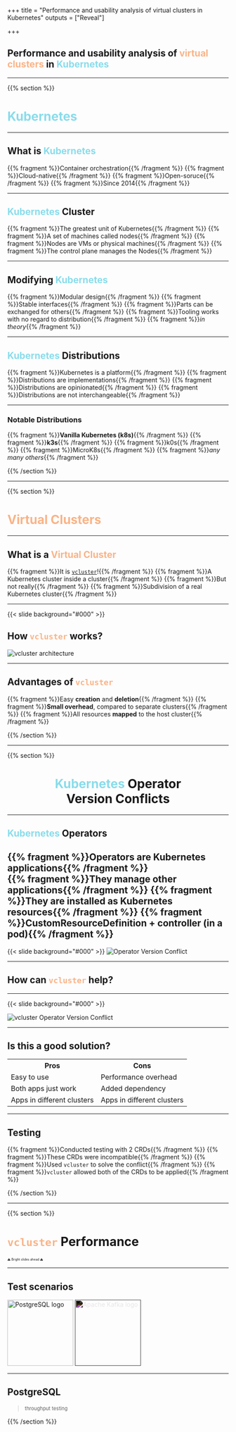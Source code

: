 +++
title = "Performance and usability analysis of virtual clusters in Kubernetes"
outputs = ["Reveal"]

+++

<link rel="stylesheet" href="//unpkg.com/@catppuccin/highlightjs/css/catppuccin-macchiato.css">

<section data-noprocess>
<h1 align="left">Performance and usability analysis of <span  style="color:#fab387">virtual clusters</span> in
<span style ="color: #89dceb">Kubernetes</span>
<!-- <img src="k8s.svg" alt="Kubernetes logo" width="75" height="75"> -->
</h1>
</section>

---
{{% section %}}

# <span style ="color: #89dceb">Kubernetes</span>

---

## What is <span style ="color: #89dceb">Kubernetes</span>

{{% fragment %}}Container orchestration{{% /fragment %}}
{{% fragment %}}Cloud-native{{% /fragment %}}
{{% fragment %}}Open-soruce{{% /fragment %}}
{{% fragment %}}Since 2014{{% /fragment %}}

---

## <span style ="color: #89dceb">Kubernetes</span> Cluster

{{% fragment %}}The greatest unit of Kubernetes{{% /fragment %}}
{{% fragment %}}A set of machines called nodes{{% /fragment %}}
{{% fragment %}}Nodes are VMs or physical machines{{% /fragment %}}
{{% fragment %}}The control plane manages the Nodes{{% /fragment %}}

---

## Modifying <span style ="color: #89dceb">Kubernetes</span>

{{% fragment %}}Modular design{{% /fragment %}}
{{% fragment %}}Stable interfaces{{% /fragment %}}
{{% fragment %}}Parts can be exchanged for others{{% /fragment %}}
{{% fragment %}}Tooling works with no regard to distribution{{% /fragment %}}
{{% fragment %}}_in theory_{{% /fragment %}}

---

## <span style ="color: #89dceb">Kubernetes</span> Distributions

{{% fragment %}}Kubernetes is a platform{{% /fragment %}}
{{% fragment %}}Distributions are implementations{{% /fragment %}}
{{% fragment %}}Distributions are opinionated{{% /fragment %}}
{{% fragment %}}Distributions are not interchangeable{{% /fragment %}}

---

### Notable Distributions

{{% fragment %}}**Vanilla Kubernetes (k8s)**{{% /fragment %}}
{{% fragment %}}**k3s**{{% /fragment %}}
{{% fragment %}}k0s{{% /fragment %}}
{{% fragment %}}MicroK8s{{% /fragment %}}
{{% fragment %}}_any many others_{{% /fragment %}}

{{% /section %}}

---
{{% section %}}

# <span  style="color:#fab387">Virtual Clusters</span>

---

## What is a <span  style="color:#fab387">Virtual Cluster</span>

{{% fragment %}}It is [`vcluster`](https://www.vcluster.com/)!{{% /fragment %}}
{{% fragment %}}A Kubernetes cluster inside a cluster{{% /fragment %}}
{{% fragment %}}But not really{{% /fragment %}}
{{% fragment %}}Subdivision of a real Kubernetes cluster{{% /fragment %}}

---
{{< slide background="#000" >}}

## How <span  style="color:#fab387">`vcluster`</span> works?

![vcluster architecture](vcluster-arch.svg)

---

## Advantages of <span  style="color:#fab387">`vcluster`</span>

{{% fragment %}}Easy **creation** and **deletion**{{% /fragment %}}
{{% fragment %}}**Small overhead**, compared to separate clusters{{% /fragment %}}
{{% fragment %}}All resources **mapped** to the host cluster{{% /fragment %}}
<!-- {{% fragment %}}Solves Operator version conflicts {{% /fragment %}} -->

{{% /section %}}

---
{{% section %}}

<h1 align="center"><span style ="color: #89dceb">Kubernetes</span> Operator <br> Version Conflicts</h1>

---

## <span style ="color: #89dceb">Kubernetes</span> Operators

{{% fragment %}}Operators are Kubernetes applications{{% /fragment %}}  
{{% fragment %}}They manage other applications{{% /fragment %}}
{{% fragment %}}They are installed as Kubernetes resources{{% /fragment %}}
{{% fragment %}}CustomResourceDefinition + controller (in a pod){{% /fragment %}}
---

{{< slide background="#000" >}}
![Operator Version Conflict](operator-version-conflict.svg)

---

## How can <span  style="color:#fab387">`vcluster`</span> help?

---
{{< slide background="#000" >}}

![vcluster Operator Version Conflict](operator-version-conflict-resolution.svg)

---

## Is this a good solution?

<!-- Table of pros and cons -->

<table>
<th class="fragment" data-fragment-index="10">Pros</th>
<th class="fragment" data-fragment-index="20">Cons</th>
<hor>
<tr>
<td class="fragment" data-fragment-index="11">Easy to use</td>
<td class="fragment" data-fragment-index="21">Performance overhead</td>
</tr>

<tr>
<td class="fragment" data-fragment-index="12">Both apps just work</td>
<td class="fragment" data-fragment-index="22">Added dependency</td>
</tr>

<tr>
<td class="fragment" data-fragment-index="13">Apps in different clusters</td>
<td class="fragment" data-fragment-index="23">Apps in different clusters</td>
</tr>
<!-- <tr>
<td class="fragment" data-fragment-index="14">No need to modify the operator</td>
<td class="fragment" data-fragment-index="24">Not a complete solution</td>
</tr> -->
</table>

---

## Testing

{{% fragment %}}Conducted testing with 2 CRDs{{% /fragment %}}
{{% fragment %}}These CRDs were incompatible{{% /fragment %}}
{{% fragment %}}Used `vcluster` to solve the conflict{{% /fragment %}}
{{% fragment %}}`vcluster` allowed both of the CRDs to be applied{{% /fragment %}}

{{% /section %}}

---
{{% section %}}

# <span  style="color:#fab387">`vcluster`</span> Performance

<span style="font-size: 0.5em">⚠️ Bright slides ahead ⚠️</span>

---

## Test scenarios

<div style="flex flex-dir: row; justify-content: space-evenly;">
<img src="Postgresql.svg" alt="PostgreSQL logo" width="150" height="150">

<img src="Apache_kafka.svg" alt="Apache Kafka logo" width="150" height="150" style="filter: invert(1)">
</div>

---

## PostgreSQL

> <p style="font-size: 0.8em">throughput testing</p>

{{% /section %}}
